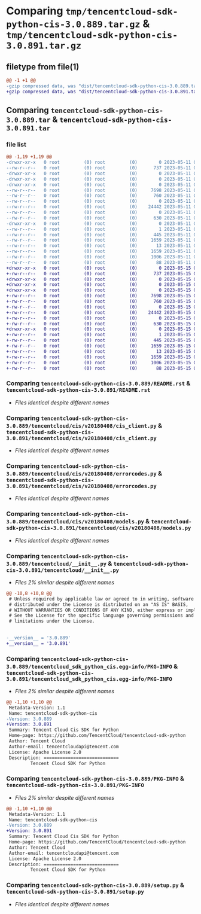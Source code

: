 # Comparing `tmp/tencentcloud-sdk-python-cis-3.0.889.tar.gz` & `tmp/tencentcloud-sdk-python-cis-3.0.891.tar.gz`

## filetype from file(1)

```diff
@@ -1 +1 @@
-gzip compressed data, was "dist/tencentcloud-sdk-python-cis-3.0.889.tar", last modified: Thu May 11 02:28:43 2023, max compression
+gzip compressed data, was "dist/tencentcloud-sdk-python-cis-3.0.891.tar", last modified: Mon May 15 02:41:07 2023, max compression
```

## Comparing `tencentcloud-sdk-python-cis-3.0.889.tar` & `tencentcloud-sdk-python-cis-3.0.891.tar`

### file list

```diff
@@ -1,19 +1,19 @@
-drwxr-xr-x   0 root         (0) root         (0)        0 2023-05-11 02:28:43.000000 tencentcloud-sdk-python-cis-3.0.889/
--rw-r--r--   0 root         (0) root         (0)      737 2023-05-11 02:28:43.000000 tencentcloud-sdk-python-cis-3.0.889/README.rst
-drwxr-xr-x   0 root         (0) root         (0)        0 2023-05-11 02:28:43.000000 tencentcloud-sdk-python-cis-3.0.889/tencentcloud/
-drwxr-xr-x   0 root         (0) root         (0)        0 2023-05-11 02:28:43.000000 tencentcloud-sdk-python-cis-3.0.889/tencentcloud/cis/
-drwxr-xr-x   0 root         (0) root         (0)        0 2023-05-11 02:28:43.000000 tencentcloud-sdk-python-cis-3.0.889/tencentcloud/cis/v20180408/
--rw-r--r--   0 root         (0) root         (0)     7698 2023-05-11 02:28:43.000000 tencentcloud-sdk-python-cis-3.0.889/tencentcloud/cis/v20180408/cis_client.py
--rw-r--r--   0 root         (0) root         (0)      760 2023-05-11 02:28:43.000000 tencentcloud-sdk-python-cis-3.0.889/tencentcloud/cis/v20180408/errorcodes.py
--rw-r--r--   0 root         (0) root         (0)        0 2023-05-11 02:28:43.000000 tencentcloud-sdk-python-cis-3.0.889/tencentcloud/cis/v20180408/__init__.py
--rw-r--r--   0 root         (0) root         (0)    24442 2023-05-11 02:28:43.000000 tencentcloud-sdk-python-cis-3.0.889/tencentcloud/cis/v20180408/models.py
--rw-r--r--   0 root         (0) root         (0)        0 2023-05-11 02:28:43.000000 tencentcloud-sdk-python-cis-3.0.889/tencentcloud/cis/__init__.py
--rw-r--r--   0 root         (0) root         (0)      630 2023-05-11 02:28:43.000000 tencentcloud-sdk-python-cis-3.0.889/tencentcloud/__init__.py
-drwxr-xr-x   0 root         (0) root         (0)        0 2023-05-11 02:28:43.000000 tencentcloud-sdk-python-cis-3.0.889/tencentcloud_sdk_python_cis.egg-info/
--rw-r--r--   0 root         (0) root         (0)        1 2023-05-11 02:28:43.000000 tencentcloud-sdk-python-cis-3.0.889/tencentcloud_sdk_python_cis.egg-info/dependency_links.txt
--rw-r--r--   0 root         (0) root         (0)      445 2023-05-11 02:28:43.000000 tencentcloud-sdk-python-cis-3.0.889/tencentcloud_sdk_python_cis.egg-info/SOURCES.txt
--rw-r--r--   0 root         (0) root         (0)     1659 2023-05-11 02:28:43.000000 tencentcloud-sdk-python-cis-3.0.889/tencentcloud_sdk_python_cis.egg-info/PKG-INFO
--rw-r--r--   0 root         (0) root         (0)       13 2023-05-11 02:28:43.000000 tencentcloud-sdk-python-cis-3.0.889/tencentcloud_sdk_python_cis.egg-info/top_level.txt
--rw-r--r--   0 root         (0) root         (0)     1659 2023-05-11 02:28:43.000000 tencentcloud-sdk-python-cis-3.0.889/PKG-INFO
--rw-r--r--   0 root         (0) root         (0)     1006 2023-05-11 02:28:43.000000 tencentcloud-sdk-python-cis-3.0.889/setup.py
--rw-r--r--   0 root         (0) root         (0)       88 2023-05-11 02:28:43.000000 tencentcloud-sdk-python-cis-3.0.889/setup.cfg
+drwxr-xr-x   0 root         (0) root         (0)        0 2023-05-15 02:41:07.000000 tencentcloud-sdk-python-cis-3.0.891/
+-rw-r--r--   0 root         (0) root         (0)      737 2023-05-15 02:41:07.000000 tencentcloud-sdk-python-cis-3.0.891/README.rst
+drwxr-xr-x   0 root         (0) root         (0)        0 2023-05-15 02:41:07.000000 tencentcloud-sdk-python-cis-3.0.891/tencentcloud/
+drwxr-xr-x   0 root         (0) root         (0)        0 2023-05-15 02:41:07.000000 tencentcloud-sdk-python-cis-3.0.891/tencentcloud/cis/
+drwxr-xr-x   0 root         (0) root         (0)        0 2023-05-15 02:41:07.000000 tencentcloud-sdk-python-cis-3.0.891/tencentcloud/cis/v20180408/
+-rw-r--r--   0 root         (0) root         (0)     7698 2023-05-15 02:41:07.000000 tencentcloud-sdk-python-cis-3.0.891/tencentcloud/cis/v20180408/cis_client.py
+-rw-r--r--   0 root         (0) root         (0)      760 2023-05-15 02:41:07.000000 tencentcloud-sdk-python-cis-3.0.891/tencentcloud/cis/v20180408/errorcodes.py
+-rw-r--r--   0 root         (0) root         (0)        0 2023-05-15 02:41:07.000000 tencentcloud-sdk-python-cis-3.0.891/tencentcloud/cis/v20180408/__init__.py
+-rw-r--r--   0 root         (0) root         (0)    24442 2023-05-15 02:41:07.000000 tencentcloud-sdk-python-cis-3.0.891/tencentcloud/cis/v20180408/models.py
+-rw-r--r--   0 root         (0) root         (0)        0 2023-05-15 02:41:07.000000 tencentcloud-sdk-python-cis-3.0.891/tencentcloud/cis/__init__.py
+-rw-r--r--   0 root         (0) root         (0)      630 2023-05-15 02:41:07.000000 tencentcloud-sdk-python-cis-3.0.891/tencentcloud/__init__.py
+drwxr-xr-x   0 root         (0) root         (0)        0 2023-05-15 02:41:07.000000 tencentcloud-sdk-python-cis-3.0.891/tencentcloud_sdk_python_cis.egg-info/
+-rw-r--r--   0 root         (0) root         (0)        1 2023-05-15 02:41:07.000000 tencentcloud-sdk-python-cis-3.0.891/tencentcloud_sdk_python_cis.egg-info/dependency_links.txt
+-rw-r--r--   0 root         (0) root         (0)      445 2023-05-15 02:41:07.000000 tencentcloud-sdk-python-cis-3.0.891/tencentcloud_sdk_python_cis.egg-info/SOURCES.txt
+-rw-r--r--   0 root         (0) root         (0)     1659 2023-05-15 02:41:07.000000 tencentcloud-sdk-python-cis-3.0.891/tencentcloud_sdk_python_cis.egg-info/PKG-INFO
+-rw-r--r--   0 root         (0) root         (0)       13 2023-05-15 02:41:07.000000 tencentcloud-sdk-python-cis-3.0.891/tencentcloud_sdk_python_cis.egg-info/top_level.txt
+-rw-r--r--   0 root         (0) root         (0)     1659 2023-05-15 02:41:07.000000 tencentcloud-sdk-python-cis-3.0.891/PKG-INFO
+-rw-r--r--   0 root         (0) root         (0)     1006 2023-05-15 02:41:07.000000 tencentcloud-sdk-python-cis-3.0.891/setup.py
+-rw-r--r--   0 root         (0) root         (0)       88 2023-05-15 02:41:07.000000 tencentcloud-sdk-python-cis-3.0.891/setup.cfg
```

### Comparing `tencentcloud-sdk-python-cis-3.0.889/README.rst` & `tencentcloud-sdk-python-cis-3.0.891/README.rst`

 * *Files identical despite different names*

### Comparing `tencentcloud-sdk-python-cis-3.0.889/tencentcloud/cis/v20180408/cis_client.py` & `tencentcloud-sdk-python-cis-3.0.891/tencentcloud/cis/v20180408/cis_client.py`

 * *Files identical despite different names*

### Comparing `tencentcloud-sdk-python-cis-3.0.889/tencentcloud/cis/v20180408/errorcodes.py` & `tencentcloud-sdk-python-cis-3.0.891/tencentcloud/cis/v20180408/errorcodes.py`

 * *Files identical despite different names*

### Comparing `tencentcloud-sdk-python-cis-3.0.889/tencentcloud/cis/v20180408/models.py` & `tencentcloud-sdk-python-cis-3.0.891/tencentcloud/cis/v20180408/models.py`

 * *Files identical despite different names*

### Comparing `tencentcloud-sdk-python-cis-3.0.889/tencentcloud/__init__.py` & `tencentcloud-sdk-python-cis-3.0.891/tencentcloud/__init__.py`

 * *Files 2% similar despite different names*

```diff
@@ -10,8 +10,8 @@
 # Unless required by applicable law or agreed to in writing, software
 # distributed under the License is distributed on an "AS IS" BASIS,
 # WITHOUT WARRANTIES OR CONDITIONS OF ANY KIND, either express or implied.
 # See the License for the specific language governing permissions and
 # limitations under the License.
 
 
-__version__ = '3.0.889'
+__version__ = '3.0.891'
```

### Comparing `tencentcloud-sdk-python-cis-3.0.889/tencentcloud_sdk_python_cis.egg-info/PKG-INFO` & `tencentcloud-sdk-python-cis-3.0.891/tencentcloud_sdk_python_cis.egg-info/PKG-INFO`

 * *Files 2% similar despite different names*

```diff
@@ -1,10 +1,10 @@
 Metadata-Version: 1.1
 Name: tencentcloud-sdk-python-cis
-Version: 3.0.889
+Version: 3.0.891
 Summary: Tencent Cloud Cis SDK for Python
 Home-page: https://github.com/TencentCloud/tencentcloud-sdk-python
 Author: Tencent Cloud
 Author-email: tencentcloudapi@tencent.com
 License: Apache License 2.0
 Description: ============================
         Tencent Cloud SDK for Python
```

### Comparing `tencentcloud-sdk-python-cis-3.0.889/PKG-INFO` & `tencentcloud-sdk-python-cis-3.0.891/PKG-INFO`

 * *Files 2% similar despite different names*

```diff
@@ -1,10 +1,10 @@
 Metadata-Version: 1.1
 Name: tencentcloud-sdk-python-cis
-Version: 3.0.889
+Version: 3.0.891
 Summary: Tencent Cloud Cis SDK for Python
 Home-page: https://github.com/TencentCloud/tencentcloud-sdk-python
 Author: Tencent Cloud
 Author-email: tencentcloudapi@tencent.com
 License: Apache License 2.0
 Description: ============================
         Tencent Cloud SDK for Python
```

### Comparing `tencentcloud-sdk-python-cis-3.0.889/setup.py` & `tencentcloud-sdk-python-cis-3.0.891/setup.py`

 * *Files identical despite different names*

